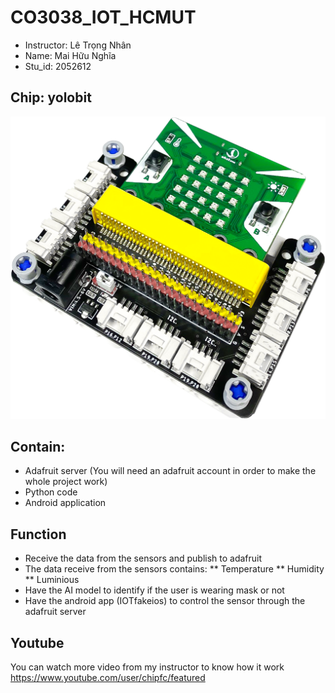 # CO3038_IOT_HCMUT
* Instructor: Lê Trọng Nhân
* Name: Mai Hữu Nghĩa
* Stu_id: 2052612

## Chip: yolobit
![alt text](https://github.com/TravisMai/CO3038_IOT_HCMUT/blob/main/demo/y4.png?raw=true)

## Contain:
* Adafruit server (You will need an adafruit account in order to make the whole project work)
* Python code 
* Android application

## Function
* Receive the data from the sensors and publish to adafruit
* The data receive from the sensors contains:
** Temperature
** Humidity
** Luminious
* Have the AI model to identify if the user is wearing mask or not
* Have the android app (IOTfakeios) to control the sensor through the adafruit server

## Youtube
You can watch more video from my instructor to know how it work
https://www.youtube.com/user/chipfc/featured
